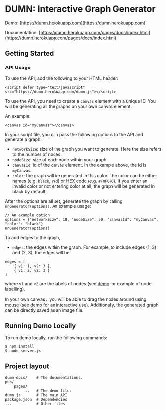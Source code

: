 # DUMN: Interactive Graph Generator 

Demo: [https://dumn.herokuapp.com](https://dumn.herokuapp.com)

Documentation: [https://dumn.herokuapp.com/pages/docs/index.html](https://dumn.herokuapp.com/pages/docs/index.html)


## Getting Started

### API Usage

To use the API, add the following to your HTML header:

```{html}
<script defer type="text/javascript" src="https://dumn.herokuapp.com/dumn.js"></script>
```

To use the API, you need to create a `canvas` element with a unique ID. You will be generating all the graphs on your own canvas element.

An example:
```{html}
<canvas id="myCanvas"></canvas>
```

In your script file, you can pass the following options to the API and generate a graph:

* `networkSize`: size of the graph you want to generate. Here the size refers to the number of nodes.
* `nodeSize`: size of each node within your graph.
* `canvasId`: id of the `canvas` element. In the example above, the id is `myCanvas`.
* `color`: the graph will be generated in this color. The color can be either names (e.g. `black`, `red`) or HEX code (e.g. `#F0F0F0`). If you enter an invalid color or not entering color at all, the graph will be generated in black by default.

After the options are all set, generate the graph by calling `nnGenerator(options)`. An example usage:

```{javascript}
// An example option
options = {"networkSize": 10, "nodeSize": 50, "canvasId": "myCanvas", "color": "black"}
nnGenerator(options)
```

To add edges to the graph, 
* `edges`: the edges within the graph. For example, to include edges (1, 3) and (2, 3), the edges will be
```{javascript}
edges = [
    { v1: 1, v2: 3 },
    { v1: 2, v2: 3 }
]
```
    
where `v1` and `v2` are the labels of nodes (see [demo](https://dumn.herokuapp.com/pages/demo/demo.html) for example of node labelling).

In your own canvas，you will be able to drag the nodes around using mouse (see [demo](https://dumn.herokuapp.com/pages/demo/demo.html) for an interactive use). Additionally, the generated graph can be directly saved as an image file.


## Running Demo Locally

To run demo locally, run the following commands:

```{bash}
$ npm install
$ node server.js
```

## Project layout

    dumn-docs/    # The documentations.
    pub/
        pages/
            ...   # The demo files
    dumn.js       # The main API
    package.json  # Dependencies
    ...           # Other files
